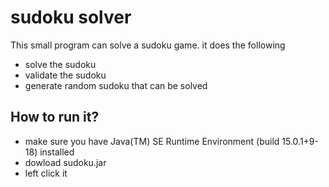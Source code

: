 # sudoku solver
This small program can solve a sudoku game.
it does the following
  - solve the sudoku
  - validate the sudoku
  - generate random sudoku that can be solved 
  
## How to run it?
  - make sure you have Java(TM) SE Runtime Environment (build 15.0.1+9-18) installed
  - dowload sudoku.jar
  - left click it
